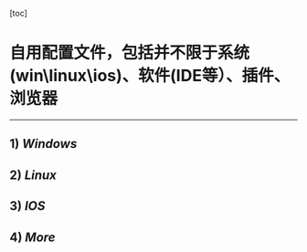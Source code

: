 [toc]
# **自用配置文件，包括并不限于系统(win\linux\ios)、软件(IDE等）、插件、浏览器**
------

## 1) *Windows*

## 2) *Linux*

## 3) *IOS*

## 4) *More*
